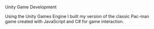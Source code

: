 Unity Game Development

Using the Unity Games Engine I built my version of the classic Pac-man game created with JavaScript and C# for game interaction.

